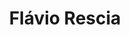 ---
title: "Flávio Rescia"
sponsor: "darede"
headline: "CTO & Co-founder"
linkedin: "https://linkedin.com/in/flaviorescia/"
speaker: "keynote"
awstitle: "ambassador"
---